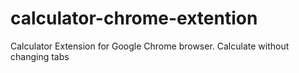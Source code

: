 # calculator-chrome-extention
Calculator Extension for Google Chrome browser. Calculate without changing tabs
